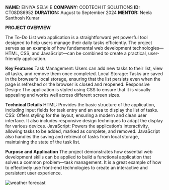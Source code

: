 **NAME:** EINIYA SELVI E
**COMPANY:** CODTECH IT SOLUTIONS
**ID:** CT08DS6952
**DURATION:** August to September 2024
**MENTOR:** Neela Santhosh Kumar  

**PROJECT OVERVIEW**

The To-Do List web application is a straightforward yet powerful tool designed to help users manage their daily tasks efficiently. The project serves as an example of how fundamental web development technologies—HTML, CSS, and JavaScript—can be combined to create a practical, user-friendly application.

**Key Features**
Task Management: Users can add new tasks to their list, view all tasks, and remove them once completed.
Local Storage: Tasks are saved in the browser’s local storage, ensuring that the list persists even when the page is refreshed or the browser is closed and reopened.
Responsive Design: The application is styled using CSS to ensure that it is visually appealing and works well across different screen sizes.

**Technical Details**
HTML: Provides the basic structure of the application, including input fields for task entry and an area to display the list of tasks.
CSS: Offers styling for the layout, ensuring a modern and clean user interface. It also includes responsive design techniques to adapt the display for various devices.
JavaScript: Powers the application’s interactivity, allowing tasks to be added, marked as complete, and removed. JavaScript also handles the saving and retrieval of tasks from local storage, maintaining the state of the task list.

**Purpose and Application**
The project demonstrates how essential web development skills can be applied to build a functional application that solves a common problem—task management. It is a great example of how to effectively use front-end technologies to create an interactive and persistent user experience.

![weather forecast](https://github.com/user-attachments/assets/bd06ab8a-674c-4df8-992d-bf133c4671a3)






